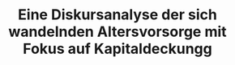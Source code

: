 ---
id: altersvorsorge
title: "Eine Diskursanalyse der sich wandelnden Altersvorsorge mit Fokus auf Kapitaldeckungg"
title_project: "Eine Diskursanalyse der sich wandelnden Altersvorsorge mit Fokus auf Kapitaldeckung"
title_short: "Altersvorsorge"
period: "Okt 23 – Mär 24 (6 Monate)" 
round: "3"
lecture2go: "68033"
uhh_url: "https://www.hcl.uni-hamburg.de/ddlitlab/data-literacy-studierendenprojekte/dritte-foerderrunde/altersvorsorge.html"
students: "Lea-Salome Neserke, Yannick Walter, Sonja Wernicke"
mentor: "Prof. Dr. Marianne Saam"
text: |
    Wie wird über finanzielle Altersvorsorge gesprochen? Das ist die Grundfrage unseres Forschungsprojektes. Konkreter ist das Thema der Diskurs um die Finanzierung von Personen nach ihrer Zeit der Erwerbstätigkeit in den öffentlichen Medien. Unter der Fragestellung „Wie wurde die Altersvorsorge in den letzten zehn Jahren diskursiv verhandelt und welche Bedeutung kommt der Kapitaldeckung in diesem Diskurs zu?“ werden wir Wochen- und Tageszeitungen durchsuchen und mit einem mixed methods Verfahren die dortige Verhandlung analysieren. 

    Hintergrund unserer Fragestellung ist der Wandel der Altersvorsorge von der gesetzlichen, umlagefinanzierten hin zur privaten kapitalgedeckten Vorsorge innerhalb der letzten 30 Jahre. In den 80er-Jahren sicherte die gesetzliche Rentenversicherung (GRV) noch 70 Prozent des Nettoverdienstes zu, seitdem ist das Sicherungsniveau auf 43 Prozent gefallen, u. a. dadurch steigt das Risiko der Altersarmut. Der entsprechende Trend der „Stärkung kapitalgedeckter Elemente in der zweiten und dritten Säule der Alterssicherung und der Aufgabe der Lebensstandardsicherung als Ziel der gesetzlichen Rentenversicherung“ wird in der wissenschaftlichen Auseinandersetzung als Paradigmenwechsel bezeichnet. Politisch manifestiert wurde die Annahme, dass die GRV nicht mehr Lebensstandardssicherung sein wird, Anfang des Jahrtausends in der Riester Rente bzw. dem Altersvermögensgesetz (AVmG) und Altersvermögensergänzungsgesetz (AVmEG). Doch nicht nur kann die GRV die Rente nicht mehr in dem Maße wie früher finanzieren, auch ihre Finanzierung ist laut politischer Erzählung in Zukunft nicht mehr rein umlagefinanziert möglich; eine Kapitaldeckung ist ein Lösungsvorschlag. Sichtbar geworden ist diese Annahme insbesondere mit dem Einbringen des Generationenkapitals als Reaktion auf die Unzulänglichkeit der umlagefinanzierten GRV. Wegen dieser Entwicklung wird eigenverantwortliches Handeln von Privatpersonen in der Altersvorsorge immer relevanter. Da für ein solches Handeln Informationen notwendig sind, die wiederum durch Medien weitergegeben werden, betrachten wir den öffentlichen Diskurs zum Thema Altersvorsorge. Besonderes Augenmerk legen wir dabei auf die Bedeutung der Kapitaldeckung. 

    Dementsprechend werden wir diskursanalytisch vorgehen. Basis der Analyse bilden deutsche Wochen- und Tageszeitungen, da diese den öffentlichen Diskurs abbilden (z. B. taz, Welt Online, Die Zeit, Der Tagesspiegel, Der Spiegel, Die Bild). Wir können jedoch nicht alle Artikel, in denen es um Rente bzw. Altersvorsorge geht, im Sinne des close reading untersuchen, weshalb wir die Methode des blended reading anwenden werden. Diese ergänzt die klassische Diskursanalyse und Hermeneutik um Text-Mining Verfahren. Um noch größere Datenmengen verarbeiten zu können, kooperieren wir mit dem House of Computing and Data Science (HCDS) und nutzen die von ihnen entwickelte D-WISE Tool Suite. Diese macht es möglich, manuell codierte Kategorien durch maschinelles Lernen auf große Datenmengen anzuwenden, ohne dass die Texte wie beim klassischen close reading selbst gelesen werden müssen. Analysiert wird das gewonnene Material zunächst mithilfe einer Velaufsmusteranalyse, bei der die Zeitlichkeit in der Datenanalyse berücksichtigt wird. Anschließend werden wir eine wissenssoziologische Diskursanalyse nach Reiner Keller (2011) durchführen. Damit verbinden wir in der Analyse klassische quantitative Ansätze wie das Text-Mining und dem sonst meist qualitativen Forschungsansatz der Diskursanalyse. 


    ## Referenzen

    Keller, R. (2011). Wissenssoziologische Diskursanalyse – Grundlegung eines Forschungsprogramms. Springer Fachmedien Wiesbaden. DOI: 10.1007/978-3-531-92058-0. 

image: "https://www.hcl.uni-hamburg.de/18288324/altersvorsorge-733x414-400e3e11c933864cbef06aed26c00b401741fe30.jpg"
image_credit: "Steve Buissinne / Pixabay"
---